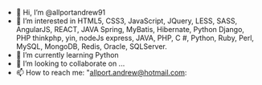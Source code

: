 - 👋 Hi, I’m @allportandrew91
- 👀 I’m interested in HTML5, CSS3, JavaScript, JQuery, LESS, SASS, AngularJS, REACT, JAVA Spring, MyBatis, Hibernate, 
      Python Django, PHP thinkphp, yin, nodeJs express, JAVA, PHP, C #, Python, Ruby, Perl, MySQL, MongoDB, Redis, Oracle, SQLServer. 
- 🌱 I’m currently learning Python
- 💞️ I’m looking to collaborate on ...
- 📫 How to reach me: "allport.andrew@hotmail.com:

<!---
allportandrew91/allportandrew91 is a ✨ special ✨ repository because its `README.md` (this file) appears on your GitHub profile.
You can click the Preview link to take a look at your changes.
--->
